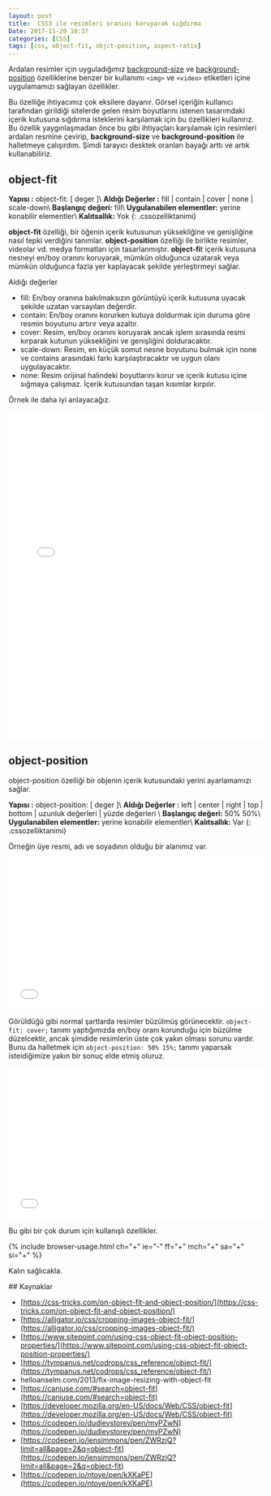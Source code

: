 ```yaml
---
layout: post
title:  CSS3 ile resimleri oranını koruyarak sığdırma
Date: 2017-11-20 10:37
categories: [CSS]
tags: [css, object-fit, objct-position, aspect-ratio]
---
```


Ardalan resimler için uyguladığımız [background-size](https://fatihhayrioglu.com/css3-background-size-ozelligi/) ve [background-position](https://fatihhayrioglu.com/hizli-css-referansi/) özelliklerine benzer bir kullanımı `<img>` ve `<video>` etiketleri içine uygulamamızı sağlayan özellikler. 

Bu özelliğe ihtiyacımız çok eksilere dayanır. Görsel içeriğin kullanıcı tarafından girildiği sitelerde gelen resim boyutlarını istenen tasarımdaki içerik kutusuna sığdırma isteklerini karşılamak için bu özellikleri kullanırız. Bu özellik yaygınlaşmadan önce bu gibi ihtiyaçları karşılamak için resimleri ardalan resmine çevirip, **background-size** ve **background-position** ile halletmeye çalışırdım. Şimdi tarayıcı desktek oranları bayağı arttı ve artık kullanabiliriz. 

## object-fit

**Yapısı :** object-fit: [ deger ]\\
**Aldığı Değerler :** fill | contain | cover | none | scale-down\\
**Başlangıç değeri:** fill\\
**Uygulanabilen elementler:** yerine konabilir elementler\\
**Kalıtsallık:** Yok
{: .cssozelliktanimi}

**object-fit** özelliği, bir öğenin içerik kutusunun yüksekliğine ve genişliğine nasıl tepki verdiğini tanımlar. **object-position** özelliği ile birlikte resimler, videolar vd. medya formatları için tasarlanmıştır. **object-fi**t içerik kutusuna nesneyi en/boy oranını koruyarak, mümkün olduğunca uzatarak veya mümkün olduğunca fazla yer kaplayacak şekilde yerleştirmeyi sağlar.

Aldığı değerler

 - fill: En/boy oranına bakılmaksızın görüntüyü içerik kutusuna uyacak şekilde uzatan varsayılan değerdir.
 - contain: En/boy oranını korurken kutuya doldurmak için duruma göre resmin boyutunu artırır veya azaltır.
 - cover: Resim, en/boy oranını koruyarak ancak işlem sırasında resmi kırparak kutunun yüksekliğini ve genişliğini dolduracaktır.
 - scale-down: Resim, en küçük somut nesne boyutunu bulmak için none ve contains arasındaki farkı karşılaştıracaktır ve uygun olanı uygulayacaktır.
 - none: Resim orijinal halindeki boyutlarını korur ve içerik kutusu içine sığmaya çalışmaz. İçerik kutusundan taşan kısımlar kırpılır.

Örnek ile daha iyi anlayacağız.

<iframe height='648' scrolling='no' title='POEqBg' src='//codepen.io/fatihhayri/embed/POEqBg/?height=648&theme-id=13521&default-tab=html,result&embed-version=2' frameborder='no' allowtransparency='true' allowfullscreen='true' style='width: 100%;'>See the Pen <a href='https://codepen.io/fatihhayri/pen/POEqBg/'>POEqBg</a> by Fatih  (<a href='https://codepen.io/fatihhayri'>@fatihhayri</a>) on <a href='https://codepen.io'>CodePen</a>.
</iframe>

## object-position

object-position özelliği bir objenin içerik kutusundaki yerini ayarlamamızı sağlar.

**Yapısı :** object-position: [ deger ]\\
**Aldığı Değerler :** left | center | right | top | bottom | uzunluk değerleri | yüzde değerleri \\
**Başlangıç değeri:** 50% 50%\\
**Uygulanabilen elementler:** yerine konabilir elementler\\
**Kalıtsallık:** Var
{: .cssozelliktanimi}

Örneğin üye resmi, adı ve soyadının olduğu bir alanımız var.

<iframe height='300' scrolling='no' title='object-fit öncesi' src='//codepen.io/fatihhayri/embed/KyZeZK/?height=300&theme-id=13521&default-tab=html,result&embed-version=2' frameborder='no' allowtransparency='true' allowfullscreen='true' style='width: 100%;'>See the Pen <a href='https://codepen.io/fatihhayri/pen/KyZeZK/'>object-fit öncesi</a> by Fatih  (<a href='https://codepen.io/fatihhayri'>@fatihhayri</a>) on <a href='https://codepen.io'>CodePen</a>.
</iframe>

Görüldüğü gibi normal şartlarda resimler büzülmüş görünecektir. `object-fit: cover;` tanımı yaptığımızda en/boy oranı korunduğu için büzülme düzelcektir, ancak şimdide resimlerin üste çok yakın olması sorunu vardır. Bunu da halletmek için `object-position: 50% 15%;` tanımı yaparsak isteidiğimize yakın bir sonuç elde etmiş oluruz.

<iframe height='300' scrolling='no' title='object-fit öncesi' src='//codepen.io/fatihhayri/embed/POEBbo/?height=300&theme-id=13521&default-tab=html,result&embed-version=2' frameborder='no' allowtransparency='true' allowfullscreen='true' style='width: 100%;'>See the Pen <a href='https://codepen.io/fatihhayri/pen/POEBbo/'>object-fit öncesi</a> by Fatih  (<a href='https://codepen.io/fatihhayri'>@fatihhayri</a>) on <a href='https://codepen.io'>CodePen</a>.
</iframe>

Bu gibi bir çok durum için kullanışlı özellikler. 

{% include browser-usage.html ch="+" ie="-" ff="+" mch="+" sa="+" si="+" %}

Kalın sağlıcakla.

## Kaynaklar

 - [https://css-tricks.com/on-object-fit-and-object-position/](https://css-tricks.com/on-object-fit-and-object-position/)
 - [https://alligator.io/css/cropping-images-object-fit/](https://alligator.io/css/cropping-images-object-fit/)
 - [https://www.sitepoint.com/using-css-object-fit-object-position-properties/](https://www.sitepoint.com/using-css-object-fit-object-position-properties/)
 - [https://tympanus.net/codrops/css_reference/object-fit/](https://tympanus.net/codrops/css_reference/object-fit/)
 - helloanselm.com/2013/fix-image-resizing-with-object-fit
 - [https://caniuse.com/#search=object-fit](https://caniuse.com/#search=object-fit)
 - [https://developer.mozilla.org/en-US/docs/Web/CSS/object-fit](https://developer.mozilla.org/en-US/docs/Web/CSS/object-fit)
 - [https://codepen.io/dudleystorey/pen/myPZwN](https://codepen.io/dudleystorey/pen/myPZwN)
 - [https://codepen.io/jensimmons/pen/ZWRzjQ?limit=all&page=2&q=object-fit](https://codepen.io/jensimmons/pen/ZWRzjQ?limit=all&page=2&q=object-fit)
 - [https://codepen.io/ntoye/pen/kXKaPE](https://codepen.io/ntoye/pen/kXKaPE)